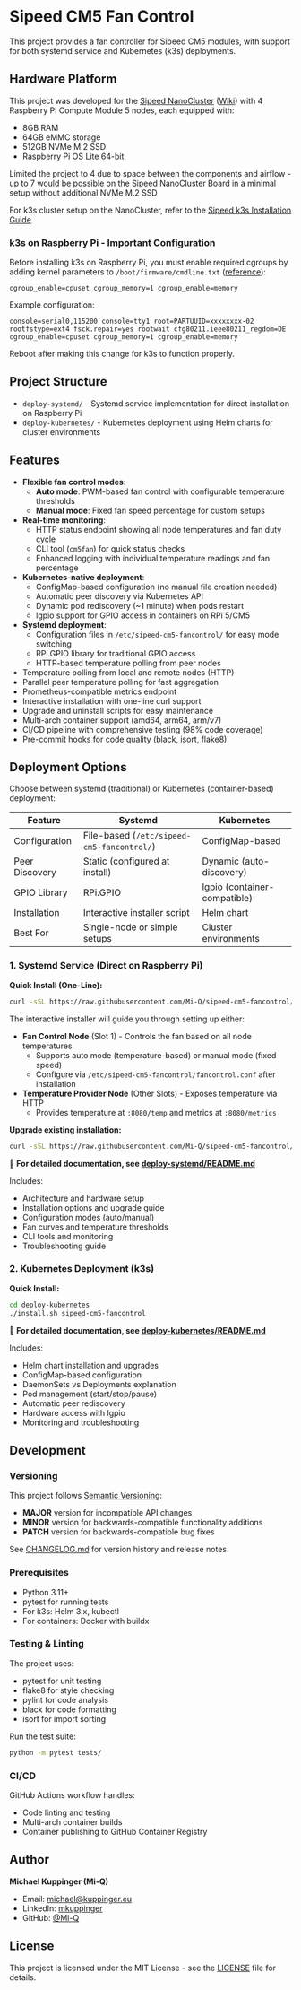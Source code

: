 # Sipeed CM5 Fan Control

This project provides a fan controller for Sipeed CM5 modules, with support for both systemd service and Kubernetes (k3s) deployments.

## Hardware Platform

This project was developed for the [Sipeed NanoCluster](https://classic.sipeed.com/nanocluster) ([Wiki](https://wiki.sipeed.com/nanocluster)) with 4 Raspberry Pi Compute Module 5 nodes, each equipped with:
- 8GB RAM
- 64GB eMMC storage
- 512GB NVMe M.2 SSD
- Raspberry Pi OS Lite 64-bit

Limited the project to 4 due to space between the components and airflow - up to 7 would be possible on the Sipeed NanoCluster Board in a minimal setup without additional NVMe M.2 SSD

For k3s cluster setup on the NanoCluster, refer to the [Sipeed k3s Installation Guide](https://wiki.sipeed.com/hardware/en/cluster/NanoCluster/k3s.html).

### k3s on Raspberry Pi - Important Configuration

Before installing k3s on Raspberry Pi, you must enable required cgroups by adding kernel parameters to `/boot/firmware/cmdline.txt` ([reference](https://forums.raspberrypi.com/viewtopic.php?t=365198)):

```
cgroup_enable=cpuset cgroup_memory=1 cgroup_enable=memory
```

Example configuration:
```
console=serial0,115200 console=tty1 root=PARTUUID=xxxxxxxx-02 rootfstype=ext4 fsck.repair=yes rootwait cfg80211.ieee80211_regdom=DE cgroup_enable=cpuset cgroup_memory=1 cgroup_enable=memory
```

Reboot after making this change for k3s to function properly.

## Project Structure

- `deploy-systemd/` - Systemd service implementation for direct installation on Raspberry Pi
- `deploy-kubernetes/` - Kubernetes deployment using Helm charts for cluster environments

## Features

- **Flexible fan control modes**:
  - **Auto mode**: PWM-based fan control with configurable temperature thresholds
  - **Manual mode**: Fixed fan speed percentage for custom setups
- **Real-time monitoring**:
  - HTTP status endpoint showing all node temperatures and fan duty cycle
  - CLI tool (`cm5fan`) for quick status checks
  - Enhanced logging with individual temperature readings and fan percentage
- **Kubernetes-native deployment**:
  - ConfigMap-based configuration (no manual file creation needed)
  - Automatic peer discovery via Kubernetes API
  - Dynamic pod rediscovery (~1 minute) when pods restart
  - lgpio support for GPIO access in containers on RPi 5/CM5
- **Systemd deployment**:
  - Configuration files in `/etc/sipeed-cm5-fancontrol/` for easy mode switching
  - RPi.GPIO library for traditional GPIO access
  - HTTP-based temperature polling from peer nodes
- Temperature polling from local and remote nodes (HTTP)
- Parallel peer temperature polling for fast aggregation
- Prometheus-compatible metrics endpoint
- Interactive installation with one-line curl support
- Upgrade and uninstall scripts for easy maintenance
- Multi-arch container support (amd64, arm64, arm/v7)
- CI/CD pipeline with comprehensive testing (98% code coverage)
- Pre-commit hooks for code quality (black, isort, flake8)

## Deployment Options

Choose between systemd (traditional) or Kubernetes (container-based) deployment:

| Feature | Systemd | Kubernetes |
|---------|---------|------------|
| Configuration | File-based (`/etc/sipeed-cm5-fancontrol/`) | ConfigMap-based |
| Peer Discovery | Static (configured at install) | Dynamic (auto-discovery) |
| GPIO Library | RPi.GPIO | lgpio (container-compatible) |
| Installation | Interactive installer script | Helm chart |
| Best For | Single-node or simple setups | Cluster environments |

### 1. Systemd Service (Direct on Raspberry Pi)

**Quick Install (One-Line):**
```bash
curl -sSL https://raw.githubusercontent.com/Mi-Q/sipeed-cm5-fancontrol/main/deploy-systemd/install.sh | sudo bash
```

The interactive installer will guide you through setting up either:
- **Fan Control Node** (Slot 1) - Controls the fan based on all node temperatures
  - Supports auto mode (temperature-based) or manual mode (fixed speed)
  - Configure via `/etc/sipeed-cm5-fancontrol/fancontrol.conf` after installation
- **Temperature Provider Node** (Other Slots) - Exposes temperature via HTTP
  - Provides temperature at `:8080/temp` and metrics at `:8080/metrics`

**Upgrade existing installation:**
```bash
curl -sSL https://raw.githubusercontent.com/Mi-Q/sipeed-cm5-fancontrol/main/deploy-systemd/install.sh | sudo bash -s -- --reinstall
```

**📖 For detailed documentation, see [deploy-systemd/README.md](./deploy-systemd/README.md)**

Includes:
- Architecture and hardware setup
- Installation options and upgrade guide
- Configuration modes (auto/manual)
- Fan curves and temperature thresholds
- CLI tools and monitoring
- Troubleshooting guide

### 2. Kubernetes Deployment (k3s)

**Quick Install:**
```bash
cd deploy-kubernetes
./install.sh sipeed-cm5-fancontrol
```

**📖 For detailed documentation, see [deploy-kubernetes/README.md](./deploy-kubernetes/README.md)**

Includes:
- Helm chart installation and upgrades
- ConfigMap-based configuration
- DaemonSets vs Deployments explanation
- Pod management (start/stop/pause)
- Automatic peer rediscovery
- Hardware access with lgpio
- Monitoring and troubleshooting

## Development

### Versioning

This project follows [Semantic Versioning](https://semver.org/):
- **MAJOR** version for incompatible API changes
- **MINOR** version for backwards-compatible functionality additions
- **PATCH** version for backwards-compatible bug fixes

See [CHANGELOG.md](CHANGELOG.md) for version history and release notes.

### Prerequisites
- Python 3.11+
- pytest for running tests
- For k3s: Helm 3.x, kubectl
- For containers: Docker with buildx

### Testing & Linting
The project uses:
- pytest for unit testing
- flake8 for style checking
- pylint for code analysis
- black for code formatting
- isort for import sorting

Run the test suite:
```bash
python -m pytest tests/
```

### CI/CD
GitHub Actions workflow handles:
- Code linting and testing
- Multi-arch container builds
- Container publishing to GitHub Container Registry

## Author

**Michael Kuppinger (Mi-Q)**
- Email: michael@kuppinger.eu
- LinkedIn: [mkuppinger](https://www.linkedin.com/in/mkuppinger/)
- GitHub: [@Mi-Q](https://github.com/Mi-Q)

## License

This project is licensed under the MIT License - see the [LICENSE](LICENSE) file for details.

